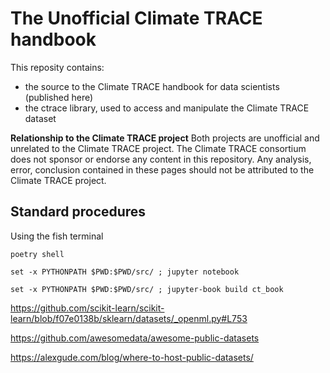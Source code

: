 
# The Unofficial Climate TRACE handbook

This reposity contains:
- the source to the Climate TRACE handbook for data scientists (published here)
- the ctrace library, used to access and manipulate the Climate TRACE dataset

**Relationship to the Climate TRACE project** Both projects are unofficial and unrelated
to the Climate TRACE project. The Climate TRACE consortium does not sponsor
or endorse any content in this repository. Any analysis, error, conclusion contained in these pages should not be attributed to the Climate TRACE project.

## Standard procedures

Using the fish terminal

```
poetry shell

set -x PYTHONPATH $PWD:$PWD/src/ ; jupyter notebook

set -x PYTHONPATH $PWD:$PWD/src/ ; jupyter-book build ct_book
```
https://github.com/scikit-learn/scikit-learn/blob/f07e0138b/sklearn/datasets/_openml.py#L753

https://github.com/awesomedata/awesome-public-datasets

https://alexgude.com/blog/where-to-host-public-datasets/
